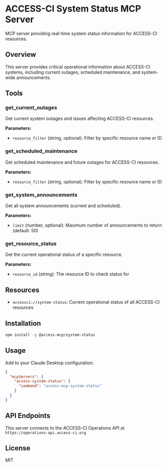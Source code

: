 # ACCESS-CI System Status MCP Server

MCP server providing real-time system status information for ACCESS-CI resources.

## Overview

This server provides critical operational information about ACCESS-CI systems, including current outages, scheduled maintenance, and system-wide announcements.

## Tools

### get_current_outages

Get current system outages and issues affecting ACCESS-CI resources.

**Parameters:**

- `resource_filter` (string, optional): Filter by specific resource name or ID

### get_scheduled_maintenance

Get scheduled maintenance and future outages for ACCESS-CI resources.

**Parameters:**

- `resource_filter` (string, optional): Filter by specific resource name or ID

### get_system_announcements

Get all system announcements (current and scheduled).

**Parameters:**

- `limit` (number, optional): Maximum number of announcements to return (default: 50)

### get_resource_status

Get the current operational status of a specific resource.

**Parameters:**

- `resource_id` (string): The resource ID to check status for

## Resources

- `accessci://system-status`: Current operational status of all ACCESS-CI resources

## Installation

```bash
npm install -g @access-mcp/system-status
```

## Usage

Add to your Claude Desktop configuration:

```json
{
  "mcpServers": {
    "access-system-status": {
      "command": "access-mcp-system-status"
    }
  }
}
```

## API Endpoints

This server connects to the ACCESS-CI Operations API at `https://operations-api.access-ci.org`

## License

MIT
